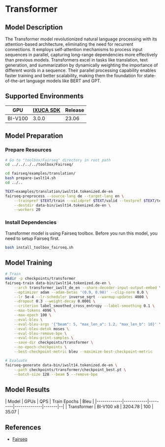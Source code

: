 # Transformer

## Model Description

The Transformer model revolutionized natural language processing with its attention-based architecture, eliminating the
need for recurrent connections. It employs self-attention mechanisms to process input sequences in parallel, capturing
long-range dependencies more effectively than previous models. Transformers excel in tasks like translation, text
generation, and summarization by dynamically weighting the importance of different words in a sequence. Their parallel
processing capability enables faster training and better scalability, making them the foundation for state-of-the-art
language models like BERT and GPT.

## Supported Environments

| GPU    | [IXUCA SDK](https://gitee.com/deep-spark/deepspark#%E5%A4%A9%E6%95%B0%E6%99%BA%E7%AE%97%E8%BD%AF%E4%BB%B6%E6%A0%88-ixuca) | Release |
|--------|-----------|---------|
| BI-V100 | 3.0.0     |  23.06  |

## Model Preparation

### Prepare Resources

```bash
# Go to "toolbox/Fairseq" directory in root path
cd ../../../../toolbox/Fairseq/

cd fairseq/examples/translation/
bash prepare-iwslt14.sh
cd ../..

TEXT=examples/translation/iwslt14.tokenized.de-en
fairseq-preprocess --source-lang de --target-lang en \
    --trainpref $TEXT/train --validpref $TEXT/valid --testpref $TEXT/test \
    --destdir data-bin/iwslt14.tokenized.de-en \
    --workers 20
```

### Install Dependencies

Transformer model is using Fairseq toolbox. Before you run this model, you need to setup Fairseq first.

```bash
bash install_toolbox_fairseq.sh
```

## Model Training

```bash
# Train
mkdir -p checkpoints/transformer
fairseq-train data-bin/iwslt14.tokenized.de-en \
    --arch transformer_iwslt_de_en --share-decoder-input-output-embed \
    --optimizer adam --adam-betas '(0.9, 0.98)' --clip-norm 0.0 \
    --lr 5e-4 --lr-scheduler inverse_sqrt --warmup-updates 4000 \
    --dropout 0.3 --weight-decay 0.0001 \
    --criterion label_smoothed_cross_entropy --label-smoothing 0.1 \
    --max-tokens 4096 \
    --max-epoch 100 \
    --eval-bleu \
    --eval-bleu-args '{"beam": 5, "max_len_a": 1.2, "max_len_b": 10}' \
    --eval-bleu-detok moses \
    --eval-bleu-remove-bpe \
    --eval-bleu-print-samples \
    --save-dir checkpoints/transformer \
    --no-epoch-checkpoints \
    --best-checkpoint-metric bleu --maximize-best-checkpoint-metric

# Evaluate
fairseq-generate data-bin/iwslt14.tokenized.de-en \
    --path checkpoints/transformer/checkpoint_best.pt \
    --batch-size 128 --beam 5 --remove-bpe
```

## Model Results

| Model       | GPUs       | QPS     | Train Epochs | Bleu  |
|-------------|------------|---------|--------------|-------|--|
| Transformer | BI-V100 x8 | 3204.78 | 100          | 35.07 |

## References

- [Fairseq](https://github.com/facebookresearch/fairseq/tree/v0.10.2)
